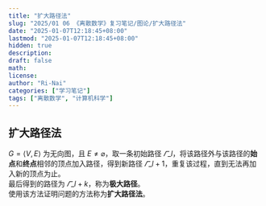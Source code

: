 ```yaml
---
title: "扩大路径法"
slug: "2025/01 06 《离散数学》复习笔记/图论/扩大路径法"
date: "2025-01-07T12:18:45+08:00"
lastmod: "2025-01-07T12:18:45+08:00"
hidden: true
description:
draft: false
math:
license:
author: "Ri-Nai"
categories: ["学习笔记"]
tags: ["离散数学", "计算机科学"]
---
```


## 扩大路径法
$G = \langle V, E \rangle$ 为无向图，且 $E \neq \varnothing$，取一条初始路径 $\varGamma\_l$，将该路径外与该路径的**始点**和**终点**相邻的顶点加入路径，得到新路径 $\varGamma\_{l+1}$，重复该过程，直到无法再加入新的顶点为止。  
最后得到的路径为 $\varGamma\_{l + k}$，称为**极大路径**。  
使用该方法证明问题的方法称为**扩大路径法**。  
